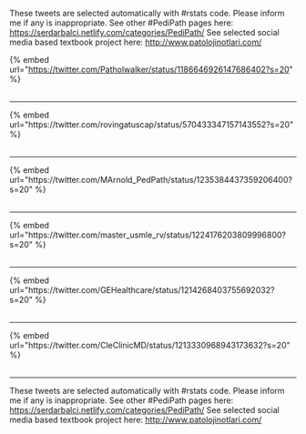 

These tweets are selected automatically with #rstats code. Please inform me if any is inappropriate.
See other #PediPath pages here: https://serdarbalci.netlify.com/categories/PediPath/ 
See selected social media based textbook project here: http://www.patolojinotlari.com/

{% embed url="https://twitter.com/Patholwalker/status/1186646926147686402?s=20" %}<br>
<br>
<hr>
{% embed url="https://twitter.com/rovingatuscap/status/570433347157143552?s=20" %}<br>
<br>
<hr>
{% embed url="https://twitter.com/MArnold_PedPath/status/1235384437359206400?s=20" %}<br>
<br>
<hr>
{% embed url="https://twitter.com/master_usmle_rv/status/1224176203809996800?s=20" %}<br>
<br>
<hr>
{% embed url="https://twitter.com/GEHealthcare/status/1214268403755692032?s=20" %}<br>
<br>
<hr>
{% embed url="https://twitter.com/CleClinicMD/status/1213330968943173632?s=20" %}<br>
<br>
<hr>


These tweets are selected automatically with #rstats code. Please inform me if any is inappropriate.
See other #PediPath pages here: https://serdarbalci.netlify.com/categories/PediPath/ 
See selected social media based textbook project here: http://www.patolojinotlari.com/

